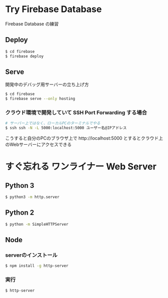 # Try Firebase Database
Firebase Database の練習

## Deploy

```bash
$ cd firebase
$ firebase deploy
```

## Serve
開発中のデバッグ用サーバーの立ち上げ方

```bash
$ cd firebase
$ firebase serve --only hosting
```

### クラウド環境で開発していて SSH Port Forwarding する場合
```bash
# サーバー上ではなく、ローカルPCのターミナルでやる
$ ssh ssh -N -L 5000:localhost:5000 ユーザー名@IPアドレス
```

こうすると自分のPCのブラウザ上で http://localhost:5000 とするとクラウド上のWebサーバーにアクセスできる

# すぐ忘れる ワンライナー Web Server

## Python 3
```bash
$ python3 -m http.server
```


## Python 2

```bash
$ python -m SimpleHTTPServer
```

## Node

### serverのインストール
```bash
$ npm install -g http-server
```

### 実行
```bash
$ http-server
```
